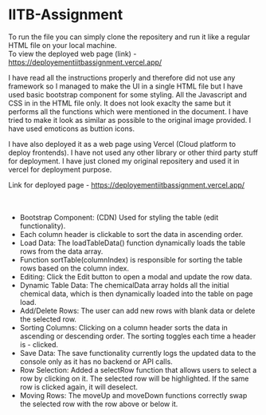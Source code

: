# IITB-Assignment
To run the file you can simply clone the repositery and run it like a regular HTML file on your local machine.<br>
To view the deployed web page (link) - https://deployementiitbassignment.vercel.app/

<p>I have read all the instructions properly and therefore did not use any framework so I managed to make the UI in a single HTML file but I have used basic bootstrap component for some styling. All the Javascript and CSS in in the HTML file only.
It does not look exaclty the same but it performs all the functions which were mentioned in the document. I have tried to make it look as similar as possible to the original image provided. I have used emoticons as buttion icons.<p/>
I have also deployed it as a web page using Vercel (Cloud platform to deploy frontends). I have not used any other library or other third party stuff for deployment. I have just cloned my original repositery and used it in vercel for deployment purpose.
<br>
  
Link for deployed page - https://deployementiitbassignment.vercel.app/ <br>
<br>
<br>

- Bootstrap Component: (CDN) Used for styling the table (edit functionality).<br>
- Each column header is clickable to sort the data in ascending order.<br>
- Load Data: The loadTableData() function dynamically loads the table rows from the data array.<br>
- Function sortTable(columnIndex) is responsible for sorting the table rows based on the column index.<br>
- Editing: Click the Edit button to open a modal and update the row data.<br>
- Dynamic Table Data: The chemicalData array holds all the initial chemical data, which is then dynamically loaded into the table on page load.<br>
- Add/Delete Rows: The user can add new rows with blank data or delete the selected row.<br>
- Sorting Columns: Clicking on a column header sorts the data in ascending or descending order. The sorting toggles each time a header is - clicked.<br>
- Save Data: The save functionality currently logs the updated data to the console only as it has no backend or API calls.<br>
- Row Selection: Added a selectRow function that allows users to select a row by clicking on it. The selected row will be highlighted. If the same row is clicked again, it will deselect.<br>
- Moving Rows: The moveUp and moveDown functions correctly swap the selected row with the row above or below it.<br>

